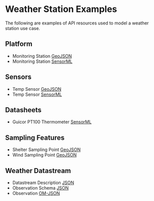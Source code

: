 # Weather Station Examples

The following are examples of API resources used to model a weather station use case.


## Platform

* Monitoring Station [GeoJSON](systems/monitoring-station-geojson.json)
* Monitoring Station [SensorML](systems/monitoring-station-sml.json)


## Sensors

* Temp Sensor [GeoJSON](systems/thermometer-geojson.json)
* Temp Sensor [SensorML](systems/thermometer-sml.json)


## Datasheets

* Guicor PT100 Thermometer [SensorML](procedures/PT100-datasheet-sml.json)


## Sampling Features

* Shelter Sampling Point [GeoJSON](sampling/shelter-sampling-point-geojson.json)
* Wind Sampling Point [GeoJSON](sampling/wind-sampling-point-geojson.json)


## Weather Datastream

* Datastream Description [JSON](datastreams/weather-datastream.json)
* Observation Schema [JSON](datastreams/weather-obs-schema-omjson.json)
* Observation [OM-JSON](observations/weather-obs.json)

